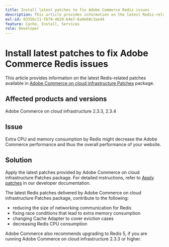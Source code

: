 ```yaml
---
title: Install latest patches to fix Adobe Commerce Redis issues
description: This article provides information on the latest Redis-related patches available in [Adobe Commerce on cloud infrastructure Patches](https://experienceleague.adobe.com/en/docs/commerce-cloud-service/user-guide/develop/upgrade/apply-patches) package.
exl-id: 0335bc11-f679-4629-b4e7-6a0e68c3ae44
feature: Cache, Install, Services
role: Developer
---
```

# Install latest patches to fix Adobe Commerce Redis issues

This article provides information on the latest Redis-related patches available in [Adobe Commerce on cloud infrastructure Patches](https://experienceleague.adobe.com/en/docs/commerce-cloud-service/user-guide/develop/upgrade/apply-patches) package.

## Affected products and versions

Adobe Commerce on cloud infrastructure 2.3.3, 2.3.4

## Issue

Extra CPU and memory consumption by Redis might decrease the Adobe Commerce performance and thus the overall performance of your website.

## Solution

Apply the latest patches provided by Adobe Commerce on cloud infrastructure Patches package. For detailed instructions, refer to [Apply patches](https://experienceleague.adobe.com/en/docs/commerce-cloud-service/user-guide/develop/upgrade/apply-patches) in our developer documentation.

The latest Redis patches delivered by Adobe Commerce on cloud infrastructure Patches package, contribute to the following:

* reducing the size of networking communication for Redis
* fixing race conditions that lead to extra memory consumption
* changing Cache Adapter to cover eviction cases
* decreasing Redis CPU consumption

Adobe Commerce also recommends upgrading to Redis 5, if you are running Adobe Commerce on cloud infrastructure 2.3.3 or higher.
